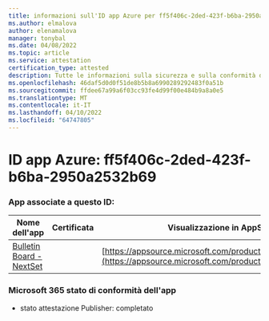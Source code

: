 ```yaml
---
title: informazioni sull'ID app Azure per ff5f406c-2ded-423f-b6ba-2950a2532b69
ms.author: elmalova
author: elenamalova
manager: tonybal
ms.date: 04/08/2022
ms.topic: article
ms.service: attestation
certification_type: attested
description: Tutte le informazioni sulla sicurezza e sulla conformità disponibili per ff5f406c-2ded-423f-b6ba-2950a2532b69.
ms.openlocfilehash: 46daf5d0d0f51de8b5b8a6990289292483f0a51b
ms.sourcegitcommit: ffdee67a99a6f03cc93fe4d99f00e484b9a8a0e5
ms.translationtype: MT
ms.contentlocale: it-IT
ms.lasthandoff: 04/10/2022
ms.locfileid: "64747805"
---
```

# <a name="azure-app-id-ff5f406c-2ded-423f-b6ba-2950a2532b69"></a>ID app Azure: ff5f406c-2ded-423f-b6ba-2950a2532b69


### <a name="apps-associated-with-this-id"></a>App associate a questo ID:
| **Nome dell'app** | **Certificata** | **Visualizzazione in AppSource** |
|--------------|---------------|-----------------------|
| [Bulletin Board - NextSet](../forward/WA200002122.md) |  | [https://appsource.microsoft.com/product/office/WA200002122](https://appsource.microsoft.com/product/office/WA200002122) |

### <a name="microsoft-365-app-compliance-status"></a>Microsoft 365 stato di conformità dell'app
- stato attestazione Publisher: completato
